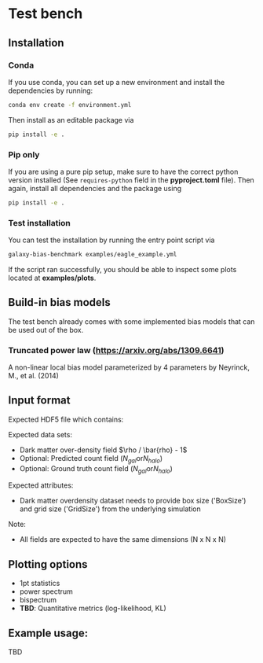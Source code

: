 Test bench
==

## Installation


### Conda

If you use conda, you can set up a new environment and install the dependencies by running:

```bash
conda env create -f environment.yml
```

Then install as an editable package via

```bash
pip install -e .
```

### Pip only

If you are using a pure pip setup, make sure to have the correct python version installed (See `requires-python` field in the **pyproject.toml** file).
Then again, install all dependencies and the package using

```bash
pip install -e .
```

### Test installation

You can test the installation by running the entry point script via

```bash
galaxy-bias-benchmark examples/eagle_example.yml
```

If the script ran successfully, you should be able to inspect some plots located at **examples/plots**.

Build-in bias models
--

The test bench already comes with some implemented bias models that can be used out of the box.

### Truncated power law (https://arxiv.org/abs/1309.6641)

A non-linear local bias model parameterized by 4 parameters by Neyrinck, M., et al. (2014)

Input format
--

Expected HDF5 file which contains:

Expected data sets:

- Dark matter over-density field $\rho / \bar{rho} - 1$
- Optional: Predicted count field ($N_{gal} \text{or} N_{halo}$)
- Optional: Ground truth count field ($N_{gal} \text{or} N_{halo}$)

Expected attributes:

- Dark matter overdensity dataset needs to provide box size ('BoxSize') and grid size ('GridSize') from the underlying
  simulation

Note:

* All fields are expected to have the same dimensions (N x N x N)

Plotting options
--

* 1pt statistics
* power spectrum
* bispectrum
* **TBD**: Quantitative metrics (log-likelihood, KL) 

Example usage:
--

TBD